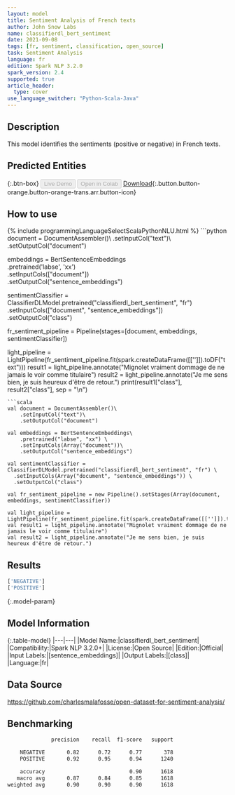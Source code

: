 ```yaml
---
layout: model
title: Sentiment Analysis of French texts
author: John Snow Labs
name: classifierdl_bert_sentiment
date: 2021-09-08
tags: [fr, sentiment, classification, open_source]
task: Sentiment Analysis
language: fr
edition: Spark NLP 3.2.0
spark_version: 2.4
supported: true
article_header:
  type: cover
use_language_switcher: "Python-Scala-Java"
---
```


## Description

This model identifies the sentiments (positive or negative) in French texts.

## Predicted Entities



{:.btn-box}
<button class="button button-orange" disabled>Live Demo</button>
<button class="button button-orange" disabled>Open in Colab</button>
[Download](https://s3.amazonaws.com/auxdata.johnsnowlabs.com/public/models/classifierdl_bert_sentiment_fr_3.2.0_2.4_1631104713514.zip){:.button.button-orange.button-orange-trans.arr.button-icon}

## How to use



<div class="tabs-box" markdown="1">
{% include programmingLanguageSelectScalaPythonNLU.html %}
```python
document = DocumentAssembler()\
    .setInputCol("text")\
    .setOutputCol("document")

embeddings = BertSentenceEmbeddings\
    .pretrained('labse', 'xx') \
    .setInputCols(["document"])\
    .setOutputCol("sentence_embeddings")

sentimentClassifier = ClassifierDLModel.pretrained("classifierdl_bert_sentiment", "fr") \
  .setInputCols(["document", "sentence_embeddings"]) \
  .setOutputCol("class")

fr_sentiment_pipeline = Pipeline(stages=[document, embeddings, sentimentClassifier])

light_pipeline = LightPipeline(fr_sentiment_pipeline.fit(spark.createDataFrame([['']]).toDF("text")))
result1 = light_pipeline.annotate("Mignolet vraiment dommage de ne jamais le voir comme titulaire")
result2 = light_pipeline.annotate("Je me sens bien, je suis heureux d'être de retour.")
print(result1["class"], result2["class"], sep = "\n")
```
```scala
val document = DocumentAssembler()\
    .setInputCol("text")\
    .setOutputCol("document")

val embeddings = BertSentenceEmbeddings\
    .pretrained("labse", "xx") \
    .setInputCols(Array("document"))\
    .setOutputCol("sentence_embeddings")

val sentimentClassifier = ClassifierDLModel.pretrained("classifierdl_bert_sentiment", "fr") \
  .setInputCols(Array("document", "sentence_embeddings")) \
  .setOutputCol("class")

val fr_sentiment_pipeline = new Pipeline().setStages(Array(document, embeddings, sentimentClassifier))

val light_pipeline = LightPipeline(fr_sentiment_pipeline.fit(spark.createDataFrame([['']]).toDF("text")))
val result1 = light_pipeline.annotate("Mignolet vraiment dommage de ne jamais le voir comme titulaire")
val result2 = light_pipeline.annotate("Je me sens bien, je suis heureux d'être de retour.")
```
</div>

## Results

```bash
['NEGATIVE']
['POSITIVE']
```

{:.model-param}
## Model Information

{:.table-model}
|---|---|
|Model Name:|classifierdl_bert_sentiment|
|Compatibility:|Spark NLP 3.2.0+|
|License:|Open Source|
|Edition:|Official|
|Input Labels:|[sentence_embeddings]|
|Output Labels:|[class]|
|Language:|fr|

## Data Source

https://github.com/charlesmalafosse/open-dataset-for-sentiment-analysis/

## Benchmarking

```bash
              precision    recall  f1-score   support

    NEGATIVE       0.82      0.72      0.77       378
    POSITIVE       0.92      0.95      0.94      1240

    accuracy                           0.90      1618
   macro avg       0.87      0.84      0.85      1618
weighted avg       0.90      0.90      0.90      1618
```